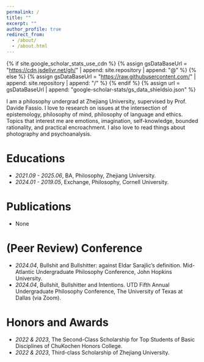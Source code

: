 ```yaml
---
permalink: /
title: ""
excerpt: ""
author_profile: true
redirect_from: 
  - /about/
  - /about.html
---
```


{% if site.google_scholar_stats_use_cdn %}
{% assign gsDataBaseUrl = "https://cdn.jsdelivr.net/gh/" | append: site.repository | append: "@" %}
{% else %}
{% assign gsDataBaseUrl = "https://raw.githubusercontent.com/" | append: site.repository | append: "/" %}
{% endif %}
{% assign url = gsDataBaseUrl | append: "google-scholar-stats/gs_data_shieldsio.json" %}

<span class='anchor' id='about-me'></span>

I am a philosophy undergrad at Zhejiang University, supervised by Prof. Davide Fassio. I love to research on issues at the intersection of epistemology, philosophy of mind, philosophy of language and ethics. Topics that interest me are emotions, imagination, self-knowledge, bounded rationality, and practical encroachment. I also love to read things about photography and psychoanalysis.

# Educations
- *2021.09 - 2025.06*, BA, Philosophy, Zhejiang University. 
- *2024.01 - 2019.05*, Exchange, Philosophy, Cornell University. 

# Publications 
- None

# (Peer Review) Conference
- *2024.04*, Bullshit and Bullshitter: against Eldar Sarajlic’s definition. Mid-Atlantic Undergraduate Philosophy Conference, John Hopkins University. 
- *2024.04*, Bullshit, Bullshitter and Intentions. UTD Fifth Annual Undergraduate Philosophy Conference, The University of Texas at Dallas (via Zoom).

# Honors and Awards
 - *2022 & 2023*, The Second-Class Scholarship for Top Students of Basic Disciplines of ChuKochen Honors College.
 - *2022 & 2023*, Third-class Scholarship of Zhejiang University.
